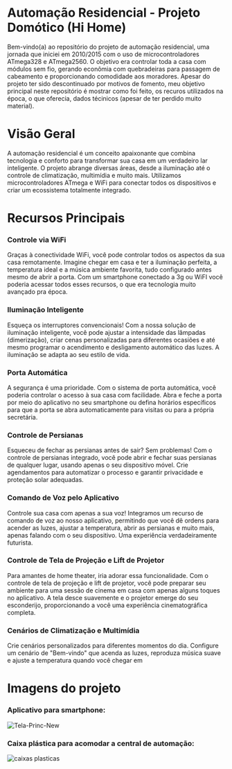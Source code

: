 # Automação Residencial - Projeto Domótico (Hi Home)

Bem-vindo(a) ao repositório do projeto de automação residencial, uma jornada que iniciei em 2010/2015 com o uso de microcontroladores ATmega328 e ATmega2560. O objetivo era controlar toda a casa com módulos sem fio, gerando econômia com quebradeiras para passagem de cabeamento e proporcionando comodidade aos moradores. 
Apesar do projeto ter sido descontinuado por motivos de fomento, meu objetivo principal neste repositório é mostrar como foi feito, os recuros utilizados na época, o que oferecia, dados técinicos (apesar de ter perdido muito material).

# Visão Geral
A automação residencial é um conceito apaixonante que combina tecnologia e conforto para transformar sua casa em um verdadeiro lar inteligente. O projeto abrange diversas áreas, desde a iluminação até o controle de climatização, multimídia e muito mais. Utilizamos microcontroladores ATmega e WiFi para conectar todos os dispositivos e criar um ecossistema totalmente integrado.

# Recursos Principais


### Controle via WiFi
Graças à conectividade WiFi, você pode controlar todos os aspectos da sua casa remotamente. Imagine chegar em casa e ter a iluminação perfeita, a temperatura ideal e a música ambiente favorita, tudo configurado antes mesmo de abrir a porta. Com um smartphone conectado a 3g ou WiFI você poderia acessar todos esses recursos, o que era tecnologia muito avançado pra época.

### Iluminação Inteligente
Esqueça os interruptores convencionais! Com a nossa solução de iluminação inteligente, você pode ajustar a intensidade das lâmpadas (dimerização), criar cenas personalizadas para diferentes ocasiões e até mesmo programar o acendimento e desligamento automático das luzes. A iluminação se adapta ao seu estilo de vida.

### Porta Automática
A segurança é uma prioridade. Com o sistema de porta automática, você poderia controlar o acesso à sua casa com facilidade. Abra e feche a porta por meio do aplicativo no seu smartphone ou defina horários específicos para que a porta se abra automaticamente para visitas ou para a própria secretária.

### Controle de Persianas
Esqueceu de fechar as persianas antes de sair? Sem problemas! Com o controle de persianas integrado, você pode abrir e fechar suas persianas de qualquer lugar, usando apenas o seu dispositivo móvel. Crie agendamentos para automatizar o processo e garantir privacidade e proteção solar adequadas.

### Comando de Voz pelo Aplicativo
Controle sua casa com apenas a sua voz! Integramos um recurso de comando de voz ao nosso aplicativo, permitindo que você dê ordens para acender as luzes, ajustar a temperatura, abrir as persianas e muito mais, apenas falando com o seu dispositivo. Uma experiência verdadeiramente futurista.

### Controle de Tela de Projeção e Lift de Projetor
Para amantes de home theater, iria adorar essa funcionalidade. Com o controle de tela de projeção e lift de projetor, você pode preparar seu ambiente para uma sessão de cinema em casa com apenas alguns toques no aplicativo. A tela desce suavemente e o projetor emerge do seu esconderijo, proporcionando a você uma experiência cinematográfica completa.

### Cenários de Climatização e Multimídia
Crie cenários personalizados para diferentes momentos do dia. Configure um cenário de "Bem-vindo" que acenda as luzes, reproduza música suave e ajuste a temperatura quando você chegar em

# Imagens do projeto
### Aplicativo para smartphone:

![Tela-Princ-New](https://github.com/dev-daniel-amorim/Automacao_residencial/assets/115194365/e5b7444a-5adf-42de-b62a-0ce554c34d97)

### Caixa plástica para acomodar a central de automação:

![caixas plasticas](https://github.com/dev-daniel-amorim/Automacao_residencial/assets/115194365/2c497cce-4661-492b-ab71-ab2bc1b07a57)











